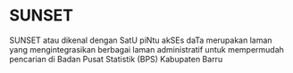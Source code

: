 # SUNSET
SUNSET atau dikenal dengan SatU piNtu akSEs daTa merupakan laman yang mengintegrasikan berbagai laman administratif untuk mempermudah pencarian di Badan Pusat Statistik (BPS) Kabupaten Barru

